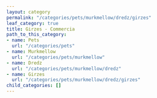 ```yaml
---
layout: category
permalink: "/categories/pets/murkmellow/dredz/girzes"
leaf_category: true
title: Girzes - Commercia
path_to_this_category:
- name: Pets
  url: "/categories/pets"
- name: Murkmellow
  url: "/categories/pets/murkmellow"
- name: Dredz
  url: "/categories/pets/murkmellow/dredz"
- name: Girzes
  url: "/categories/pets/murkmellow/dredz/girzes"
child_categories: []
---
```


